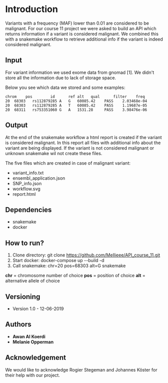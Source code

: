 # Introduction

Variants with a frequency (MAF) lower than 0.01 are considered to be malignant. For our course 11 project we were asked to build an API which returns information if a variant is considered malignant. We combined this with a snakemake workflow to retrieve additional info if the variant is indeed considered malignant. 

## Input 

For variant information we used exome data from gnomad [1]. We didn't store all the information due to lack of storage space.

Below you see which data we stored and some examples:


```
chrom	 pos	    id		ref	alt	  qual		filter	  freq
20	68303	rs112879285	A	G	60085.42	PASS	2.03468e-04
20	68303	rs112879285	A	T	60085.42	PASS	1.19687e-05
20	68311	rs753351060	G	A	1531.28		PASS	3.98476e-06

```

## Output

At the end of the snakemake workflow a html report is created if the variant is considered malignant. In this report all files with additional info about the variant are being displayed. If the variant is not considered malignant or unknown snakemake wil not create these files.

The five files which are created in case of malignant variant:
* variant_info.txt	
* ensembl_application.json
* SNP_info.json
* workflow.svg
* report.html
	

## Dependencies

* snakemake
* docker


## How to run?

1. Clone directory:	git clone https://github.com/Mellieee/API_course_11.git
2. Start docker:	docker-compose up --build -d
3. Call snakemake:	chr=20 pos=68303 alt=G snakemake

**chr**	= chromosome number of choice
**pos**	= position of choice
**alt**	= alternative allele of choice


## Versioning

* Version 1.0 - 12-06-2019

  
## Authors

* **Awan Al Koerdi** 
* **Melanie Opperman** 


## Acknowledgement

We would like to acknowledge Rogier Stegeman and Johannes Köster for their help with our project. 


